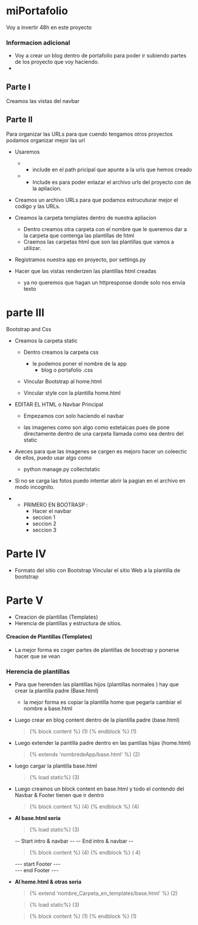 # miPortafolio

Voy a invertir 48h en este proyecto


### Informacion adicional 
- Voy a crear un blog  dentro de portafolio para poder ir subiendo partes de los proyecto que voy haciendo. 
- 

## Parte I
Creamos las vistas del navbar

## Parte II 
Para organizar las URLs para que cuendo tengamos otros proyectos podamos organizar mejor las url
- Usaremos 
    - - include en el path pricipal que apunte a la urls que hemos creado
    - - Include es para poder enlazar el archivo urls del proyecto con de la apliacion.

- Creamos un archivo URLs para que podamos estrucuturar mejor el codigo y las URLs. 

- Creamos la carpeta templates dentro de nuestra apliacion 
    - Dentro creamos otra carpeta con el nombre que le queremos dar a la carpeta que contenga las plantillas de html
    - Craemos las carpetas html  que son las plantillas que vamos a utilizar.

- Registramos nuestra app en proyecto,  por settings.py

- Hacer que las vistas renderizen las plantillas html creadas 
    - ya no queremos que hagan un httpresponse donde solo nos envia texto

# parte III
Bootstrap and Css

- Creamos la carpeta static 
    - Dentro creamos la carpeta css    
        - le podemos poner el nombre de la app
            - blog o portafolio .css

    - Vincular  Bootstrap  al home.html

    - Vincular style con la plantilla home.html


- EDITAR EL HTML o Navbar Principal
    - Empezamos con solo haciendo el navbar

    - las imagenes como son algo como estetaicas pues de pone directamente dentro de una carpeta llamada como sea dentro del static 
    
- Aveces para que las imagenes se cargen es mejoro hacer un coleectic de ellos,  puedo usar algo como 
    - python manage.py collectstatic

- Si no se carga las fotos puedo intentar abrir la pagian en el archivo en modo incognito. 



- - PRIMERO EN BOOTRASP : 
    - Hacer el navbar 
    - seccion 1 
    - seccion 2 
    - seccion 3 


# Parte IV 
- Formato del sitio con Bootstrap 
Vincular el sitio Web a la plantilla de bootstrap 


# Parte V

- Creacion de plantillas (Templates)
- Herencia de plantillas  y estructura de sitios.



#### Creacion de Plantillas (Templates)
- La mejor forma es coger partes de plantillas de boostrap y ponerse hacer que se vean 

### Herencia de plantillas 
- Para que herenden las plantillas hijos (plantillas normales ) hay que crear la plantilla padre (Base.html)
    - la mejor forma es copiar la plantilla home que pegarla cambiar el nombre a base.html

- Luego crear en blog content dentro de la plantilla padre  (base.html)
    > {% block content %} (1)
    > {% endblock %} (1)

- Luego extender  la pantilla padre dentro en las pantilas hijas (home.html) 
    >{% extends 'nombredeApp/base.html' %} (2)

- luego cargar  la plantilla base.html 
    > {% load static%} (3)


- Luego creamos un block content en base.html y todo el contendo del Navbar & Footer tienen que ir dentro 
    > {% block content %} (4)
    > {% endblock %} (4)


- **Al base.html seria**

    > {% load static%}  (3)

    -- Start intro & navbar --
    -- End intro & navbar -- 


    >{% block content %} (4)
    {% endblock %} (  4)

     --- start Footer ---  
     --- end Footer ---  



- **Al home.html  & otras seria**

    > {% extend 'nombre_Carpeta_en_templates/base.html' %} (2)

    >{% load static%}  (3)

    >{% block content %} (1)
    {% endblock %} (1)





